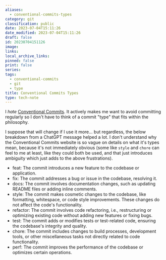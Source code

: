 ```yaml
---
aliases:
  - conventional-commits-types
category: git
classification: public
date: 2023-07-04T15:11:26
date_modified: 2023-07-04T15:11:26
draft: false
id: 20230704151126
image: 
links: 
local_archive_links: 
pinned: false
print: false
series: 
tags:
  - conventional-commits
  - git
  - type
title: Conventional Commits Types
type: tech-note
---
```


I _hate_ [Conventional Commits](https://www.conventionalcommits.org). It actively makes me want to avoid committing regularly so I don't have to think of a commit "type" that fits within the philosophy.

I suppose that will change if I use it more... but regardless, the below breakdown from a ChatGPT message helped a lot. I don't understand why the Conventional Commits website is so vague on details on what it's types mean, because it's not immediately obvious (some like `style` and `chore` can feel to me at least, like they could both be used, and that just introduces ambiguity which just adds to the above frustrations).

- feat: The commit introduces a new feature to the codebase or application.
- fix: The commit addresses a bug or issue in the codebase, resolving it.
- docs: The commit involves documentation changes, such as updating README files or adding inline comments.
- style: The commit makes cosmetic changes to the codebase, like formatting, whitespace, or code style improvements. These changes do not affect the code's functionality.
- refactor: The commit involves code refactoring, i.e., restructuring or optimizing existing code without adding new features or fixing bugs.
- test: The commit adds or modifies tests or test-related code, ensuring the codebase's integrity and quality.
- chore: The commit includes changes to build processes, development tools, or other miscellaneous tasks not directly related to code functionality.
- perf: The commit improves the performance of the codebase or optimizes certain operations.
